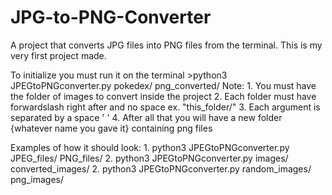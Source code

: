 # JPG-to-PNG-Converter
A project that converts JPG files into PNG files from the terminal.
This is my very first project made.

To initialize you must run it on the terminal
    >python3 JPEGtoPNGconverter.py pokedex/ png_converted/
Note:
    1. You must have the folder of images to convert inside the project 
    2. Each folder must have forwardslash right after and no space ex. "this_folder/"
    3. Each argument is separated by a space ' ' 
    4. After all that you will have a new folder {whatever name you gave it} containing png files

Examples of how it should look:
1.
    python3 JPEGtoPNGconverter.py JPEG_files/ PNG_files/
2.
    python3 JPEGtoPNGconverter.py images/ converted_images/
2.
    python3 JPEGtoPNGconverter.py random_images/ png_images/
